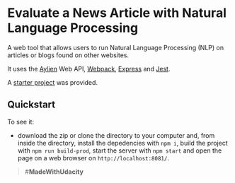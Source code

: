 # Evaluate a News Article with Natural Language Processing

A web tool that allows users to run Natural Language Processing (NLP) on articles or blogs found on other websites.

It uses the [Aylien](https://aylien.com/) Web API, [Webpack](https://webpack.js.org/), [Express](https://expressjs.com/) and [Jest](https://jestjs.io/).

A [starter project](https://github.com/udacity/fend/tree/refresh-2019/projects/evaluate-news-nlp) was provided.

## Quickstart

To see it:

- download the zip or clone the directory to your computer and, from inside the directory, install the depedencies with `npm i`, build the project with `npm run build-prod`, start the server with `npm start` and open the page on a web browser on `http://localhost:8081/`.

> #**MadeWithUdacity**
